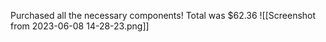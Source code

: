 Purchased all the necessary components! Total was $62.36
![[Screenshot from 2023-06-08 14-28-23.png]]
